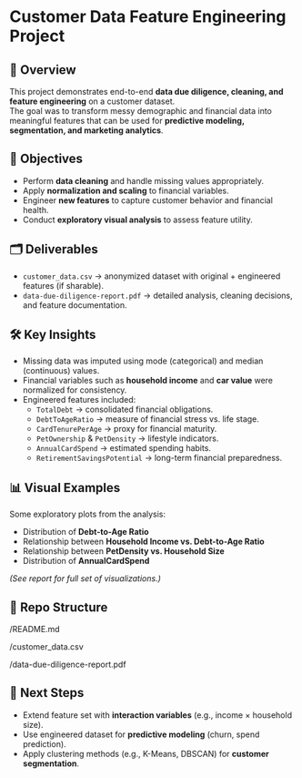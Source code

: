 # Customer Data Feature Engineering Project

## 📌 Overview
This project demonstrates end-to-end **data due diligence, cleaning, and feature engineering** on a customer dataset.  
The goal was to transform messy demographic and financial data into meaningful features that can be used for **predictive modeling, segmentation, and marketing analytics**.

## 🎯 Objectives
- Perform **data cleaning** and handle missing values appropriately.  
- Apply **normalization and scaling** to financial variables.  
- Engineer **new features** to capture customer behavior and financial health.  
- Conduct **exploratory visual analysis** to assess feature utility.  

## 🗂️ Deliverables
- `customer_data.csv` → anonymized dataset with original + engineered features (if sharable).  
- `data-due-diligence-report.pdf` → detailed analysis, cleaning decisions, and feature documentation.  

## 🛠️ Key Insights
- Missing data was imputed using mode (categorical) and median (continuous) values.  
- Financial variables such as **household income** and **car value** were normalized for consistency.  
- Engineered features included:  
  - `TotalDebt` → consolidated financial obligations.  
  - `DebtToAgeRatio` → measure of financial stress vs. life stage.  
  - `CardTenurePerAge` → proxy for financial maturity.  
  - `PetOwnership` & `PetDensity` → lifestyle indicators.  
  - `AnnualCardSpend` → estimated spending habits.  
  - `RetirementSavingsPotential` → long-term financial preparedness.  

## 📊 Visual Examples
Some exploratory plots from the analysis:

- Distribution of **Debt-to-Age Ratio**  
- Relationship between **Household Income vs. Debt-to-Age Ratio**  
- Relationship between **PetDensity vs. Household Size**  
- Distribution of **AnnualCardSpend**  

*(See report for full set of visualizations.)*

## 📂 Repo Structure
/README.md

/customer_data.csv

/data-due-diligence-report.pdf

## 🔮 Next Steps
- Extend feature set with **interaction variables** (e.g., income × household size).  
- Use engineered dataset for **predictive modeling** (churn, spend prediction).  
- Apply clustering methods (e.g., K-Means, DBSCAN) for **customer segmentation**.  
